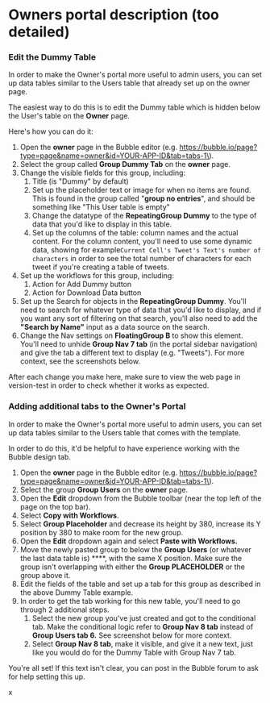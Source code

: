 # Owners portal description \(too detailed\)

### Edit the Dummy Table

In order to make the Owner's portal more useful to admin users, you can set up data tables similar to the Users table that already set up on the owner page.

The easiest way to do this is to edit the Dummy table which is hidden below the User's table on the **Owner** page.

Here's how you can do it:

1. Open the **owner** page in the Bubble editor \(e.g. https://bubble.io/page?type=page&name=owner&id=YOUR-APP-ID&tab=tabs-1\).
2. Select the group called **Group Dummy Tab** on the **owner** page.
3. Change the visible fields for this group, including:
   1. Title \(is "Dummy" by default\)
   2. Set up the placeholder text or image for when no items are found. This is found in the group called "**group no entries**", and should be something like "This User table is empty"
   3. Change the datatype of the **RepeatingGroup Dummy** to the type of data that you'd like to display in this table.
   4. Set up the columns of the table: column names and the actual content. For the column content, you'll need to use some dynamic data, showing for example`Current Cell's Tweet's Text's number of characters`  in order to see the total number of characters for each tweet if you're creating a table of tweets.
4. Set up the workflows for this group, including:
   1. Action for Add Dummy button
   2. Action for Download Data button
5. Set up the Search for objects in the **RepeatingGroup Dummy**. You'll need to search for whatever type of data that you'd like to display, and if you want any sort of filtering on that search, you'll also need to add the **"Search by Name"** input as a data source on the search.
6. Change the Nav settings on **FloatingGroup B** to show this element. You'll need to unhide **Group Nav 7 tab** \(in the portal sidebar navigation\) and give the tab a different text to display \(e.g. "Tweets"\). For more context, see the screenshots below.

After each change you make here, make sure to view the web page in version-test in order to check whether it works as expected.

### Adding additional tabs to the Owner's Portal

In order to make the Owner's portal more useful to admin users, you can set up data tables similar to the Users table that comes with the template.

In order to do this, it'd be helpful to have experience working with the Bubble design tab. 

1. Open the **owner** page in the Bubble editor \(e.g. https://bubble.io/page?type=page&name=owner&id=YOUR-APP-ID&tab=tabs-1\).
2. Select the group **Group Users** on the **owner** page.
3. Open the **Edit** dropdown from the Bubble toolbar \(near the top left of the page on the top bar\).
4. Select **Copy with Workflows**.
5. Select **Group Placeholder** and decrease its height by 380, increase its Y position by 380 to make room for the new group.
6. Open the **Edit** dropdown again and select **Paste with Workflows.**
7. Move the newly pasted group to below the **Group Users** \(or whatever the last data table is\) ****, with the same X position. Make sure the group isn't overlapping with either the **Group PLACEHOLDER** or the group above it. 
8. Edit the fields of the table and set up a tab for this group as described in the above Dummy Table example. 
9. In order to get the tab working for this new table, you'll need to go through 2 additional steps.
   1. Select the new group you've just created and got to the conditional tab. Make the conditional logic refer to **Group Nav 8 tab** instead of **Group Users tab 6.** See screenshot below for more context.
   2. Select **Group** **Nav 8 tab**, make it visible, and give it a new text, just like you would do for the Dummy Table with Group Nav 7 tab. 

You're all set! If this text isn't clear, you can post in the Bubble forum to ask for help setting this up.



x

